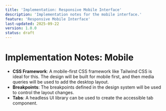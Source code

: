 ```yaml
---
title: 'Implementation: Responsive Mobile Interface'
description: 'Implementation notes for the mobile interface.'
feature: 'Responsive Mobile Interface'
last-updated: 2025-09-22
version: 1.0.0
status: draft
---
```


# Implementation Notes: Mobile

- **CSS Framework**: A mobile-first CSS framework like Tailwind CSS is ideal for this. The design will be built for mobile first, and then media queries will be used to add the desktop layout.
- **Breakpoints**: The breakpoints defined in the design system will be used to control the layout changes.
- **Tabs**: A headless UI library can be used to create the accessible tab component.
